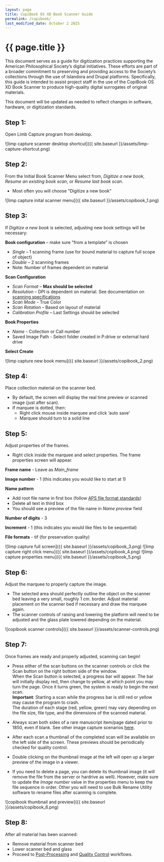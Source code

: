 ```yaml
---
layout: page
title: CopiBook OS XD Book Scanner Guide
permalink: /copibook/
last_modified_date: October 2 2025
---
```


# {{ page.title }}

This document serves as a guide for digitization practices supporting the American Philosophical Society’s digital initiatives. These efforts are part of a broader commitment to preserving and providing access to the Society’s collections through the use of Islandora and Drupal platforms. Specifically, this guide is intended to assist project staff in the use of the CopiBook OS XD Book Scanner to produce high-quality digital surrogates of original materials.

This document will be updated as needed to reflect changes in software, hardware, or digitization standards.

## Step 1: 
Open Limb Capture program from desktop. 

![limp capture scanner desktop shortcut]({{ site.baseurl }}/assets/limp-capture-shortcut.png)  

## Step 2:  
From the Initial Book Scanner Menu select from, *Digitize a new book*, *Resume an existing book scan*, or *Resume last book scan*.
 * Most often you will choose "Digitize a new book"

![limp capture inital scanner menu]({{ site.baseurl }}/assets/copibook_1.png)  

## Step 3:  
If *Digitize a new book* is selected, adjusting new book settings will be necessary:  

**Book configuration** – make sure "from a template" is chosen
 * *Single* – 1 scanning frame (use for bound material to capture full scope of object)
 * *Double* – 2 scanning frames
 * Note: Number of frames dependent on material

**Scan Configuration**  
 * *Scan Format* – **Max should be selected**
 * *Resolution* – DPI is dependent on material. See documentation on [scanning specifications](https://americanphilosophicalsociety.github.io/APS_digitization/digitization/#scanning-equipment-and-specifications)
 * *Scan Mode* - True Color  
 * *Scan Rotation* – Based on layout of material
 * *Calibration Profile* – Last Settings should be selected

**Book Properties**
 * *Name* - Collection or Call number 
 * Saved Image Path - Select folder created in P:drive or external hard drive

**Select Create**

![limp capture new book menu]({{ site.baseurl }}/assets/copibook_2.png) 

## Step 4:  
Place collection material on the scanner bed.
 * By default, the screen will display the real time preview or scanned image (just after scan).
 * If marquee is dotted, then:
    * Right click mouse inside marquee and click ‘auto save’
    * Marquee should turn to a solid line

## Step 5:  
Adjust properties of the frames.
 * Right click inside the marquee and select properties. The frame properties screen will appear.

**Frame name** - Leave as *Main_frame*

**Image number** - 1 (this indicates you would like to start at 1)  
 
**Name pattern**
 * Add root file name in first box (follow [APS file format standards](https://americanphilosophicalsociety.github.io/APS_digitization/digitization/#file-storage))
 * Delete all text in third box
 * You should see a preview of the file name in *Name preview* field

**Number of digits** - 3  

**Increment** - 1 (this indicates you would like files to be sequential)

**File formats** - tif (for preservation quality)

![limp capture full screen]({{ site.baseurl }}/assets/copibook_3.png)
![limp capture right click menu]({{ site.baseurl }}/assets/copibook_4.png)
![limp capture properties menu]({{ site.baseurl }}/assets/copibook_5.png)

## Step 6:  
Adjust the marquee to properly capture the image.  
 * The selected area should perfectly outline the object on the scanner bed leaving a very small, roughly 1 cm. border. Adjust material placement on the scanner bed if necessary and draw the marquee again.
 * The scanner controls of raising and lowering the platform will need to be adjusted and the glass plate lowered depending on the material.

![copibook scanner controls]({{ site.baseurl }}/assets/scanner-controls.png)  

## Step 7:  
Once frames are ready and properly adjusted, scanning can begin!  
 * Press either of the scan buttons on the scanner controls or click the Scan button on the right bottom side of the window.  
   When the Scan button is selected, a progress bar will appear. The bar will initially display red, then change to yellow, at which point you may turn the page. Once it turns green, the system is ready to begin the next scan.  
   **Important**: Starting a scan while the progress bar is still red or yellow may cause the program to crash.  
   The duration of each stage (red, yellow, green) may vary depending on the file size, file type, and the dimensions of the scanned material.  

   
 * Always scan both sides of a rare manuscript item/page dated prior to 1850, even if blank. See other image capture scenarios [here](https://americanphilosophicalsociety.github.io/APS_digitization/digitization/#image-capture).  
 * After each scan a thumbnail of the completed scan will be available on the left side of the screen. These previews should be periodically checked for quality control.  
 * Double clicking on the thumbnail image at the left will open up a larger preview of the image in a viewer.  
 * If you need to delete a page, you can delete its thumbnail image (it will remove the file from the server or hardrive as well). However, make sure to update the *Image number* value in the properties menu to keep the file sequence in order. Other you will need to use Bulk Rename Utility software to rename files after scanning is complete.  

![copibook thumbnail and preview]({{ site.baseurl }}/assets/copibook_6.png)  


## Step 8:
After all material has been scanned:
 * Remove material from scanner bed
 * Lower scanner bed and glass
 * Proceed to [Post-Processing](https://americanphilosophicalsociety.github.io/APS_digitization/digitization/#post-processing) and [Quality Control](https://americanphilosophicalsociety.github.io/APS_digitization/digitization/#quality-control-measures) workflows.
